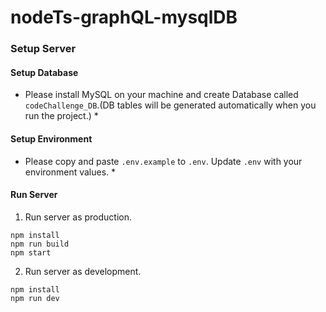 # nodeTs-graphQL-mysqlDB

### Setup Server

#### Setup Database 
* Please install MySQL on your machine and create Database called `codeChallenge_DB`.(DB tables will be generated automatically when you run the project.) *

#### Setup Environment
* Please copy and paste `.env.example` to `.env`. Update `.env` with your environment values. *

#### Run Server
1. Run server as production.
```
npm install
npm run build
npm start
```

2. Run server as development.
```
npm install
npm run dev
```